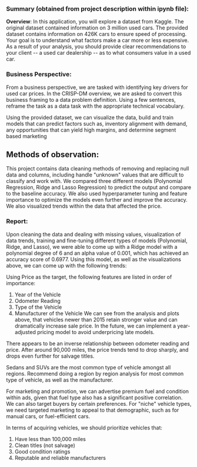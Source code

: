 ### Summary (obtained from project description within ipynb file):
**Overview**: In this application, you will explore a dataset from Kaggle. The original dataset contained information on 3 million used cars. The provided dataset contains information on 426K cars to ensure speed of processing. Your goal is to understand what factors make a car more or less expensive. 
As a result of your analysis, you should provide clear recommendations to your client -- a used car dealership -- as to what consumers value in a used car.

### Business Perspective:

From a business perspective, we are tasked with identifying key drivers for used car prices. In the CRISP-DM overview, we are asked to convert this business framing to a data problem definition. Using a few sentences, reframe the task as a data task with the appropriate technical vocabulary.

Using the provided dataset, we can visualize the data, build and train models that can predict factors such as, inventory alignment with demand, any opportunities that can yield high margins, and determine segment based marketing

## Methods of observation:
This project contains data cleaning methods of removing and replacing null data and columns, including handle "unknown" values that are difficult to classify and work with. We compared three different models (Polynomial Regression, Ridge and Lasso Regression) to predict the output and compare to the baseline accuracy. We also used hyperparameter tuning and feature importance to optimize the models even further and improve the accuracy. 
We also visualized trends within the data that affected the price.

### Report:
Upon cleaning the data and dealing with missing values, visualization of data trends, training and fine-tuning different types of models (Polynomial, Ridge, and Lasso), we were able to come up with a Ridge model with a polynomial degree of 6 and an alpha value of 0.001, which has achieved an accuracy score of 0.6977. Using this model, as well as the visualizations above, we can come up with the following trends:

Using Price as the target, the following features are listed in order of importance:

1. Year of the Vehicle
2. Odometer Reading
3. Type of the Vehicle
4. Manufacturer of the Vehicle
We can see from the analysis and plots above, that vehicles newer than 2015 retain stronger value and can dramatically increase sale price. In the future, we can implement a year-adjusted pricing model to avoid underpricing late models.

There appears to be an inverse relationship between odometer reading and price. After around 90,000 miles, the price trends tend to drop sharply, and drops even further for salvage titles.

Sedans and SUVs are the most common type of vehicle amongst all regions. Recommend doing a region by region analysis for most common type of vehicle, as well as the manufacturer.

For marketing and promotion, we can advertise premium fuel and condition within ads, given that fuel type also has a significant positive correlation. We can also target buyers by certain preferences. For "niche" vehicle types, we need targeted marketing to appeal to that demographic, such as for manual cars, or fuel-efficient cars.

In terms of acquiring vehicles, we should prioritize vehicles that:

1. Have less than 100,000 miles
2. Clean titles (not salvage)
3. Good condition ratings
4. Reputable and reliable manufacturers
